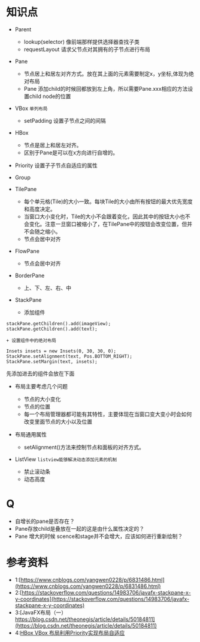 # 知识点
+ Parent
    + lookup(selector) 像前端那样提供选择器查找子类
    + requestLayout 请求父节点对其拥有的子节点进行布局
+ Pane
    + 节点居上和居左对齐方式。放在其上面的元素需要制定x，y坐标,体现为绝对布局
    + Pane 添加child的时候回都放到左上角，所以需要Pane.xxx相应的方法设置child node的位置
   
+ VBox `单列布局`
   + setPadding 设置子节点之间的间隔
    
+ HBox
   + 节点是居上和居左对齐。
   + 区别于Pane是可以在x方向进行自增的。
   
+ Priority 设置子子节点自适应的属性
+ Group
+ TilePane
   + 每个单元格(Tile)的大小一致。每块Tile的大小由所有按钮的最大优先宽度和高度决定。
   + 当窗口大小变化时，Tile的大小不会跟着变化，因此其中的按钮大小也不会变化。注意一旦窗口被缩小了，在TilePane中的按钮会改变位置，但并不会随之缩小。
   + 节点会居中对齐

+ FlowPane
   + 节点会居中对齐

+ BorderPane
   + 上、下、左、右、中

+ StackPane
    + 添加组件
```
stackPane.getChildren().add(imageView);
stackPane.getChildren().add(text);
```
    
    + 设置组件中的绝对布局
    
```
Insets insets = new Insets(0, 30, 30, 0);
StackPane.setAlignment(text, Pos.BOTTOM_RIGHT);
StackPane.setMargin(text, insets);
```
先添加进去的组件会放在下面
   
+ 布局主要考虑几个问题
    + 节点的大小变化
    + 节点的位置
    + 每一个布局管理器都可能有其特性，主要体现在当窗口变大变小时会如何改变里面节点的大小以及位置


+ 布局通用属性
   + setAlignment()方法来控制节点和面板的对齐方式。


   
+ ListView `listview能够解决动态添加元素的机制`
    + 禁止滚动条
    + 动态高度
    
# Q
+ 自增长的pane是否存在？
+ Pane存放child是叠放在一起的这是由什么属性决定的？
+ Pane 增大的时候 scence和stage并不会增大，应该如何进行重新绘制？

# 参考资料
+ 1:[https://www.cnblogs.com/yangwen0228/p/6831486.html](https://www.cnblogs.com/yangwen0228/p/6831486.html)
+ 2:[https://stackoverflow.com/questions/14983706/javafx-stackpane-x-y-coordinates](https://stackoverflow.com/questions/14983706/javafx-stackpane-x-y-coordinates)
+ 3:[JavaFX布局（一） https://blog.csdn.net/theonegis/article/details/50184811](https://blog.csdn.net/theonegis/article/details/50184811)
+ 4:[HBox VBox 布局利用Priority实现布局自适应](https://blog.csdn.net/cdc_csdn/article/details/80710001)
      
	